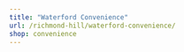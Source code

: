 ```yaml
---
title: "Waterford Convenience"
url: /richmond-hill/waterford-convenience/
shop: convenience
---
```


